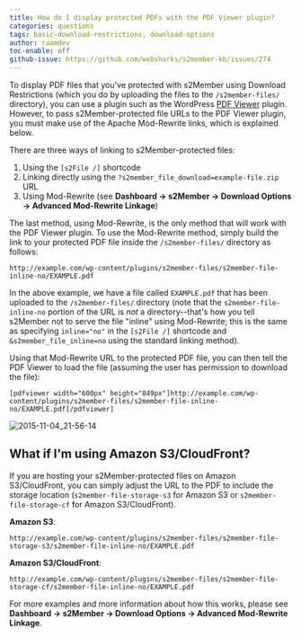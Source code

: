 ```yaml
---
title: How do I display protected PDFs with the PDF Viewer plugin?
categories: questions
tags: basic-download-restrictions, download-options
author: raamdev
toc-enable: off
github-issue: https://github.com/websharks/s2member-kb/issues/274
---
```


To display PDF files that you've protected with s2Member using Download Restrictions (which you do by uploading the files to the `/s2member-files/` directory), you can use a plugin such as the WordPress [PDF Viewer](https://wordpress.org/plugins/pdf-viewer/) plugin. However, to pass s2Member-protected file URLs to the PDF Viewer plugin, you must make use of the Apache Mod-Rewrite links, which is explained below.

There are three ways of linking to s2Member-protected files: 

1. Using the `[s2File /]` shortcode
2. Linking directly using the `?s2member_file_download=example-file.zip` URL
3. Using Mod-Rewrite (see **Dashboard → s2Member → Download Options → Advanced Mod-Rewrite Linkage**)

The last method, using Mod-Rewrite, is the only method that will work with the PDF Viewer plugin. To use the Mod-Rewrite method, simply build the link to your protected PDF file inside the `/s2member-files/` directory as follows:

```text
http://example.com/wp-content/plugins/s2member-files/s2member-file-inline-no/EXAMPLE.pdf
```

In the above example, we have a file called `EXAMPLE.pdf` that has been uploaded to the `/s2member-files/` directory (note that the `s2member-file-inline-no` portion of the URL is _not_ a directory--that's how you tell s2Member not to serve the file "inline" using Mod-Rewrite; this is the same as specifying `inline="no"` in the `[s2File /]` shortcode and `&s2member_file_inline=no` using the standard linking method). 

Using that Mod-Rewrite URL to the protected PDF file, you can then tell the PDF Viewer to load the file (assuming the user has permission to download the file):

```text
[pdfviewer width="600px" height="849px"]http://example.com/wp-content/plugins/s2member-files/s2member-file-inline-no/EXAMPLE.pdf[/pdfviewer]
```

![2015-11-04_21-56-14](https://cloud.githubusercontent.com/assets/53005/10958701/e93952aa-833e-11e5-8cdd-1d5b992277c3.png)

## What if I'm using Amazon S3/CloudFront?

If you are hosting your s2Member-protected files on Amazon S3/CloudFront, you can simply adjust the URL to the PDF to include the storage location (`s2member-file-storage-s3` for Amazon S3 or `s2member-file-storage-cf` for Amazon S3/CloudFront).

**Amazon S3**:

```text
http://example.com/wp-content/plugins/s2member-files/s2member-file-storage-s3/s2member-file-inline-no/EXAMPLE.pdf
```

**Amazon S3/CloudFront**:

```text
http://example.com/wp-content/plugins/s2member-files/s2member-file-storage-cf/s2member-file-inline-no/EXAMPLE.pdf
```

For more examples and more information about how this works, please see **Dashboard → s2Member → Download Options → Advanced Mod-Rewrite Linkage**.
